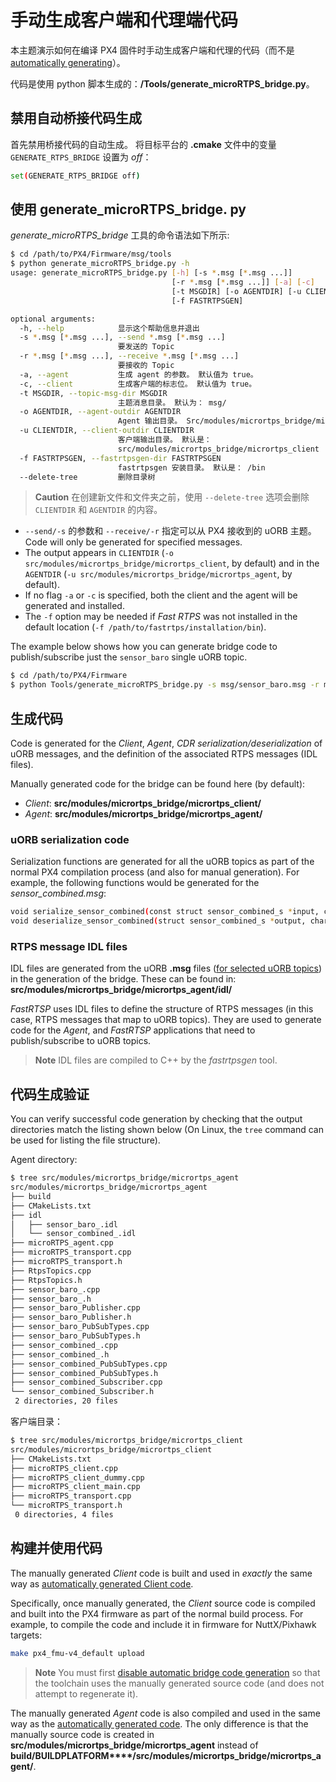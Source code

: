 # 手动生成客户端和代理端代码

本主题演示如何在编译 PX4 固件时手动生成客户端和代理的代码（而不是 [automatically generating](../middleware/micrortps.md)）。

代码是使用 python 脚本生成的：**/Tools/generate_microRTPS_bridge.py**。

## 禁用自动桥接代码生成

首先禁用桥接代码的自动生成。 将目标平台的 **.cmake** 文件中的变量 `GENERATE_RTPS_BRIDGE` 设置为 *off*：

```sh
set(GENERATE_RTPS_BRIDGE off)
```

## 使用 generate_microRTPS_bridge. py

*generate_microRTPS_bridge* 工具的命令语法如下所示:

```sh
$ cd /path/to/PX4/Firmware/msg/tools
$ python generate_microRTPS_bridge.py -h
usage: generate_microRTPS_bridge.py [-h] [-s *.msg [*.msg ...]]
                                    [-r *.msg [*.msg ...]] [-a] [-c]
                                    [-t MSGDIR] [-o AGENTDIR] [-u CLIENTDIR]
                                    [-f FASTRTPSGEN]

optional arguments:
  -h, --help            显示这个帮助信息并退出
  -s *.msg [*.msg ...], --send *.msg [*.msg ...]
                        要发送的 Topic
  -r *.msg [*.msg ...], --receive *.msg [*.msg ...]
                        要接收的 Topic
  -a, --agent           生成 agent 的参数。 默认值为 true。
  -c, --client          生成客户端的标志位。 默认值为 true。
  -t MSGDIR, --topic-msg-dir MSGDIR
                        主题消息目录。 默认为： msg/
  -o AGENTDIR, --agent-outdir AGENTDIR
                        Agent 输出目录。 Src/modules/micrortps_bridge/micrortps_agent
  -u CLIENTDIR, --client-outdir CLIENTDIR
                        客户端输出目录。 默认是：
                        src/modules/micrortps_bridge/micrortps_client
  -f FASTRTPSGEN, --fastrtpsgen-dir FASTRTPSGEN
                        fastrtpsgen 安装目录。 默认是： /bin
  --delete-tree         删除目录树
```

> **Caution** 在创建新文件和文件夹之前，使用 `--delete-tree` 选项会删除 `CLIENTDIR` 和 `AGENTDIR` 的内容。

- `--send/-s` 的参数和 `--receive/-r` 指定可以从 PX4 接收到的 uORB 主题。 Code will only be generated for specified messages.
- The output appears in `CLIENTDIR` (`-o src/modules/micrortps_bridge/micrortps_client`, by default) and in the `AGENTDIR` (`-u src/modules/micrortps_bridge/micrortps_agent`, by default).
- If no flag `-a` or `-c` is specified, both the client and the agent will be generated and installed.
- The `-f` option may be needed if *Fast RTPS* was not installed in the default location (`-f /path/to/fastrtps/installation/bin`).

The example below shows how you can generate bridge code to publish/subscribe just the `sensor_baro` single uORB topic.

```sh
$ cd /path/to/PX4/Firmware
$ python Tools/generate_microRTPS_bridge.py -s msg/sensor_baro.msg -r msg/sensor_combined.msg
```

## 生成代码

Code is generated for the *Client*, *Agent*, *CDR serialization/deserialization* of uORB messages, and the definition of the associated RTPS messages (IDL files).

Manually generated code for the bridge can be found here (by default):

- *Client*: **src/modules/micrortps_bridge/micrortps_client/**
- *Agent*: **src/modules/micrortps_bridge/micrortps_agent/**

### uORB serialization code

Serialization functions are generated for all the uORB topics as part of the normal PX4 compilation process (and also for manual generation). For example, the following functions would be generated for the *sensor_combined.msg*:

```sh
void serialize_sensor_combined(const struct sensor_combined_s *input, char *output, uint32_t *length, struct microCDR *microCDRWriter);
void deserialize_sensor_combined(struct sensor_combined_s *output, char *input, struct microCDR *microCDRReader);
```

### RTPS message IDL files

IDL files are generated from the uORB **.msg** files ([for selected uORB topics](../middleware/micrortps.md#supported-uorb-messages)) in the generation of the bridge. These can be found in: **src/modules/micrortps_bridge/micrortps_agent/idl/**

*FastRTSP* uses IDL files to define the structure of RTPS messages (in this case, RTPS messages that map to uORB topics). They are used to generate code for the *Agent*, and *FastRTSP* applications that need to publish/subscribe to uORB topics.

> **Note** IDL files are compiled to C++ by the *fastrtpsgen* tool.

## 代码生成验证

You can verify successful code generation by checking that the output directories match the listing shown below (On Linux, the `tree` command can be used for listing the file structure).

Agent directory:

```sh
$ tree src/modules/micrortps_bridge/micrortps_agent
src/modules/micrortps_bridge/micrortps_agent
├── build
├── CMakeLists.txt
├── idl
│   ├── sensor_baro_.idl
│   └── sensor_combined_.idl
├── microRTPS_agent.cpp
├── microRTPS_transport.cpp
├── microRTPS_transport.h
├── RtpsTopics.cpp
├── RtpsTopics.h
├── sensor_baro_.cpp
├── sensor_baro_.h
├── sensor_baro_Publisher.cpp
├── sensor_baro_Publisher.h
├── sensor_baro_PubSubTypes.cpp
├── sensor_baro_PubSubTypes.h
├── sensor_combined_.cpp
├── sensor_combined_.h
├── sensor_combined_PubSubTypes.cpp
├── sensor_combined_PubSubTypes.h
├── sensor_combined_Subscriber.cpp
└── sensor_combined_Subscriber.h
 2 directories, 20 files
```

客户端目录：

```sh
$ tree src/modules/micrortps_bridge/micrortps_client
src/modules/micrortps_bridge/micrortps_client
├── CMakeLists.txt
├── microRTPS_client.cpp
├── microRTPS_client_dummy.cpp
├── microRTPS_client_main.cpp
├── microRTPS_transport.cpp
└── microRTPS_transport.h
 0 directories, 4 files
```

## 构建并使用代码

The manually generated *Client* code is built and used in *exactly* the same way as [automatically generated Client code](../middleware/micrortps.md#client-px4-firmware).

Specifically, once manually generated, the *Client* source code is compiled and built into the PX4 firmware as part of the normal build process. For example, to compile the code and include it in firmware for NuttX/Pixhawk targets:

```sh
make px4_fmu-v4_default upload
```

> **Note** You must first [disable automatic bridge code generation](#disable-automatic-bridge-code-generation) so that the toolchain uses the manually generated source code (and does not attempt to regenerate it).

The manually generated *Agent* code is also compiled and used in the same way as the [automatically generated code](../middleware/micrortps.md#agent-off-board-fastrtps-interface). The only difference is that the manually source code is created in **src/modules/micrortps_bridge/micrortps_agent** instead of **<emphasis>build/BUILDPLATFORM</emphasis>****/src/modules/micrortps_bridge/micrortps_agent/**.